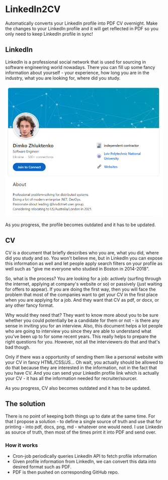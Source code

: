 # LinkedIn2CV 

Automatically converts your LinkedIn profile into PDF CV overnight. Make the changes to your LinkedIn profile and it will get reflected in PDF so you only need to keep LinkedIn profile in sync! 

## LinkedIn

LinkedIn is a professional social network that is used for sourcing in software engineering world nowadays.
There you can fill up some fancy information about yourself - your experience, how long you are in the industry, what you are looking for, where did you study.

[![Dimko LinkedIn](pic/linkedin.png "Dimko LinkedIn")](https://www.linkedin.com/in/zhluktenkodmytro)

As you progress, the profile becomes outdated and it has to be updated.

## CV

CV is a document that briefly describes who you are, what you did, where did you study and so. You won't believe me, but in LinkedIn you can expose this information as well and let people apply search filters on your profile as well such as "give me everyone who studied in Boston in 2014-2018".

So, what is the process? You are looking for a job: actively (surfing through the internet, applying at company's website or so) or passively (just waiting for offers to appear). If you are doing the first way, then you will face the problem that most of the companies want to get your CV in the first place when you are applying for a job. And they want that CV as pdf, or docx, or any other fancy format.

Why would they need that? They want to know more about you to be sure whether you could potentially be a candidate for them or not - is there any sense in inviting you for an interview. Also, this document helps a lot people who are going to interview you since they are able to understand what you've been up to for some recent years. This really helps to prepare the right questions for you. However, not all the interviewers do that and that's bad though.

Only if there was a opportunity of sending them like a personal website with your CV in fancy HTML/CSS/JS... Oh wait, you actually should be allowed to do that because they are interested in the information, not in the fact that you have CV. And you can send your LinkedIn profile link which is actually your CV - it has all the information needed for recruiter/sourcer.

As you progress, CV also becomes outdated and it has to be updated.

## The solution

There is no point of keeping both things up to date at the same time. For that I propose a solution - to define a single source of truth and use that for printing - into pdf, docs, png, md - whatever one would need.
I use Linkedin as source of truth, then most of the times print it into PDF and send over.

### How it works

- Cron-job periodically queries LinkedIn API to fetch profile information
- Given profile information from LinkedIn, we can convert this data into desired format such as PDF.
- PDF is then pushed on corresponding GitHub repo.
